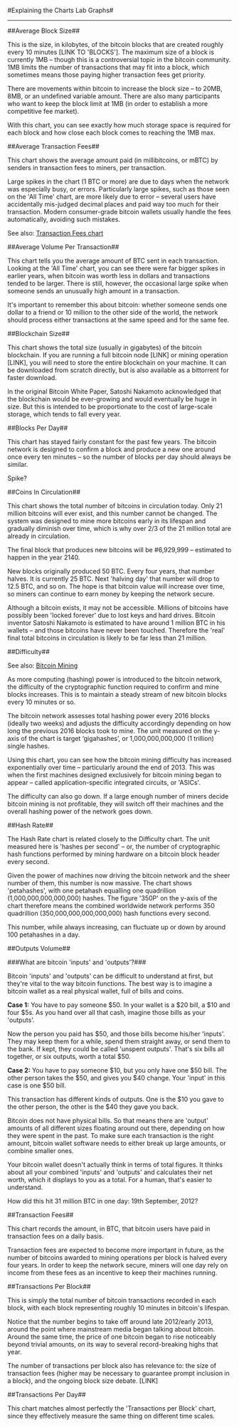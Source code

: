 #Explaining the Charts Lab Graphs#
* * *

##Average Block Size##

This is the size, in kilobytes, of the bitcoin blocks that are created roughly every 10 minutes [LINK TO 'BLOCKS']. The maximum size of a block is currently 1MB – though this is a controversial topic in the bitcoin community. 1MB limits the number of transactions that may fit into a block, which sometimes means those paying higher transaction fees get priority.

There are movements within bitcoin to increase the block size – to 20MB, 8MB, or an undefined variable amount. There are also many participants who want to keep the block limit at 1MB (in order to establish a more competitive fee market).

With this chart, you can see exactly how much storage space is required for each block and how close each block comes to reaching the 1MB max.


##Average Transaction Fees##

This chart shows the average amount paid (in millibitcoins, or mBTC) by senders in transaction fees to miners, per transaction.

Large spikes in the chart (1 BTC or more) are due to days when the network was especially busy, or errors. Particularly large spikes, such as those seen on the 'All Time' chart, are more likely due to error – several users have accidentally mis-judged decimal places and paid way too much for their transaction. Modern consumer-grade bitcoin wallets usually handle the fees automatically, avoiding such mistakes.

See also: [Transaction Fees chart]() 


##Average Volume Per Transaction##

This chart tells you the average amount of BTC sent in each transaction. Looking at the 'All Time' chart, you can see there were far bigger spikes in earlier years, when bitcoin was worth less in dollars and transactions tended to be larger. There is still, however, the occasional large spike when someone sends an unusually high amount in a transaction. 

It's important to remember this about bitcoin: whether someone sends one dollar to a friend or 10 million to the other side of the world, the network should process either transactions at the same speed and for the same fee. 


##Blockchain Size##

This chart shows the total size (usually in gigabytes) of the bitcoin blockchain. If you are running a full bitcoin node [LINK] or mining operation [LINK], you will need to store the entire blockchain on your machine. It can be downloaded from scratch directly, but is also available as a bittorrent for faster download. 

In the original Bitcoin White Paper, Satoshi Nakamoto acknowledged that the blockchain would be ever-growing and would eventually be huge in size. But this is intended to be proportionate to the cost of large-scale storage, which tends to fall every year.


##Blocks Per Day##

This chart has stayed fairly constant for the past few years. The bitcoin network is designed to confirm a block and produce a new one around once every ten minutes – so the number of blocks per day should always be similar.

Spike?


##Coins In Circulation##

This chart shows the total number of bitcoins in circulation today. Only 21 million bitcoins will ever exist, and this number cannot be changed. The system was designed to mine more bitcoins early in its lifespan and gradually diminish over time, which is why over 2/3 of the 21 million total are already in circulation.

The final block that produces new bitcoins will be #6,929,999 – estimated to happen in the year 2140.

New blocks originally produced 50 BTC. Every four years, that number halves. It is currently 25 BTC. Next 'halving day' that number will drop to 12.5 BTC, and so on. The hope is that bitcoin value will increase over time, so miners can continue to earn money by keeping the network secure.

Although a bitcoin exists, it may not be accessible. Millions of bitcoins have possibly been 'locked forever' due to lost keys and hard drives. Bitcoin inventor Satoshi Nakamoto is estimated to have around 1 million BTC in his wallets – and those bitcoins have never been touched. Therefore the 'real' final total bitcoins in circulation is likely to be far less than 21 million.


##Difficulty##

See also: [Bitcoin Mining](LINK)

As more computing (hashing) power is introduced to the bitcoin network, the difficulty of the cryptographic function required to confirm and mine blocks increases. This is to maintain a steady stream of new bitcoin blocks every 10 minutes or so. 

The bitcoin network assesses total hashing power every 2016 blocks (ideally two weeks) and adjusts the difficulty accordingly depending on how long the previous 2016 blocks took to mine. The unit measured on the y-axis of the chart is target ‘gigahashes’, or 1,000,000,000,000 (1 trillion) single hashes.

Using this chart, you can see how the bitcoin mining difficulty has increased exponentially over time – particularly around the end of 2013. This was when the first machines designed exclusively for bitcoin mining began to appear – called application-specific integrated circuits, or 'ASICs'.

The difficulty can also go down. If a large enough number of miners decide bitcoin mining is not profitable, they will switch off their machines and the overall hashing power of the network goes down.

##Hash Rate##

The Hash Rate chart is related closely to the Difficulty chart. The unit measured here is 'hashes per second' – or, the number of cryptographic hash functions performed by mining hardware on a bitcoin block header every second. 

Given the power of machines now driving the bitcoin network and the sheer number of them, this number is now massive. The chart shows 'petahashes', with one petahash equalling one quadrillion (1,000,000,000,000,000) hashes. The figure '350P' on the y-axis of the chart therefore means the combined worldwide network performs 350 quadrillion (350,000,000,000,000,000) hash functions every second.

This number, while always increasing, can fluctuate up or down by around 100 petahashes in a day.

##Outputs Volume##

###What are bitcoin 'inputs' and 'outputs'?###

Bitcoin 'inputs' and 'outputs' can be difficult to understand at first, but they're vital to the way bitcoin functions. The best way is to imagine a bitcoin wallet as a real physical wallet, full of bills and coins.

**Case 1:** You have to pay someone $50. In your wallet is a $20 bill, a $10 and four $5s. As you hand over all that cash, imagine those bills as your 'outputs'.

Now the person you paid has $50, and those bills become his/her 'inputs'. They may keep them for a while, spend them straight away, or send them to the bank. If kept, they could be called 'unspent outputs'. That's six bills all together, or six outputs, worth a total $50.

**Case 2:** You have to pay someone $10, but you only have one $50 bill. The other person takes the $50, and gives you $40 change. Your 'input' in this case is one $50 bill.

This transaction has different kinds of outputs. One is the $10 you gave to the other person, the other is the $40 they gave you back. 

Bitcoin does not have physical bills. So that means there are 'output' amounts of all different sizes floating around out there, depending on how they were spent in the past. To make sure each transaction is the right amount, bitcoin wallet software needs to either break up large amounts, or combine smaller ones. 

Your bitcoin wallet doesn't actually think in terms of total figures. It thinks about all your combined 'inputs' and 'outputs' and calculates their net worth, which it displays to you as a total. For a human, that's easier to understand.

How did this hit 31 million BTC in one day: 19th September, 2012?

##Transaction Fees##

This chart records the amount, in BTC, that bitcoin users have paid in transaction fees on a daily basis. 

Transaction fees are expected to become more important in future, as the number of bitcoins awarded to mining operations per block is halved every four years. In order to keep the network secure, miners will one day rely on income from these fees as an incentive to keep their machines running.

##Transactions Per Block##

This is simply the total number of bitcoin transactions recorded in each block, with each block representing roughly 10 minutes in bitcoin's lifespan.

Notice that the number begins to take off around late 2012/early 2013, around the point where mainstream media began talking about bitcoin. Around the same time, the price of one bitcoin began to rise noticeably beyond trivial amounts, on its way to several record-breaking highs that year.

The number of transactions per block also has relevance to: the size of transaction fees (higher may be necessary to guarantee prompt inclusion in a block), and the ongoing block size debate. [LINK]


##Transactions Per Day##

This chart matches almost perfectly the 'Transactions per Block' chart, since they effectively measure the same thing on different time scales. 





